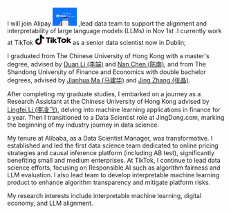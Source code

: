 I will join Alipay <img src='./images/alipay.png' style='width: 4em;'> ,lead data team to support the alignment and interpretability of large language models (LLMs) in Nov 1st .I currently work at TikTok <img src='./images/tiktok.png' style='width: 6em;'> as a senior data scientist now in Dublin;

I graduated from The Chinese University of Hong Kong with a master's degree, advised by [Duan Li (李端)](https://www1.se.cuhk.edu.hk/~dli/) and [Nan Chen (陈南)](https://www1.se.cuhk.edu.hk/~nchenweb/), and from The Shandong University of Finance and Economics with double bachelor degrees, advised by [Jianhua Ma (马建华)](https://gkgc.sdufe.edu.cn/info/1117/7102.htm) and [Jing Zhang (张晶)](https://jinrong.sdufe.edu.cn/info/1162/4587.htm).

After completing my graduate studies, I embarked on a journey as a Research Assistant at the Chinese University of Hong Kong advised by [Lingfei Li (李凌飞)](https://www.se.cuhk.edu.hk/people/academic-staff/prof-li-lingfei/), delving into machine learning applications in finance for a year. Then I transitioned to a Data Scientist role at JingDong.com, marking the beginning of my industry journey in data science.

My tenure at Alibaba, as a Data Scientist Manager, was transformative. I established and led the first data science team dedicated to online pricing strategies and causal inference platform (including AB test), significantly benefiting small and medium enterprises. At TikTok, I continue to lead data science efforts, focusing on Responsible AI such as algorithm fairness and LLM evaluation. I also lead team to develop interpretable machine learning product to enhance algorithm transparency and mitigate platform risks.

My research interests include interpretable machine learning, digital economy, and LLM alignment.

